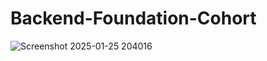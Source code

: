 # Backend-Foundation-Cohort
![Screenshot 2025-01-25 204016](https://github.com/user-attachments/assets/a1a4a3d7-1ab4-47f8-8bc3-d72925382786)
